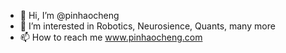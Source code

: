 - 👋 Hi, I’m @pinhaocheng
- 👀 I’m interested in Robotics, Neurosience, Quants, many more
- 📫 How to reach me www.pinhaocheng.com

<!---
pinhaocheng/pinhaocheng is a ✨ special ✨ repository because its `README.md` (this file) appears on your GitHub profile.
You can click the Preview link to take a look at your changes.
--->
